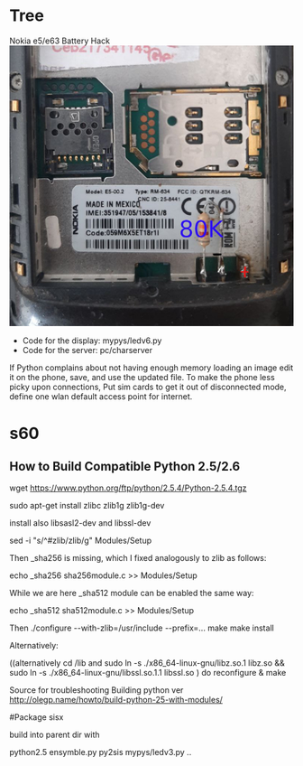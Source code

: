 # Tree
Nokia e5/e63 Battery Hack
<img src="images/batteryHack.jpg">

* Code for the display: mypys/ledv6.py
* Code for the server: pc/charserver


If Python complains about not having enough memory loading an image edit it on the phone, save, and use the updated file.
To make the phone less picky upon connections, Put sim cards to get it out of disconnected mode,
define one wlan default access point for internet.

# s60
## How to Build Compatible Python 2.5/2.6

wget https://www.python.org/ftp/python/2.5.4/Python-2.5.4.tgz

sudo apt-get install zlibc zlib1g zlib1g-dev

install also libsasl2-dev and libssl-dev

sed -i "s/^#zlib/zlib/g" Modules/Setup

Then _sha256 is missing, which I fixed analogously to zlib as follows:

echo _sha256 sha256module.c >> Modules/Setup

While we are here _sha512 module can be enabled the same way:

echo _sha512 sha512module.c >> Modules/Setup

Then 
./configure --with-zlib=/usr/include --prefix=...
make
make install
 
Alternatively:

 ((alternatively cd /lib and sudo ln -s ./x86_64-linux-gnu/libz.so.1 libz.so  && sudo ln -s ./x86_64-linux-gnu/libssl.so.1.1 libssl.so )
 do reconfigure & make

Source for troubleshooting Building python ver http://olegp.name/howto/build-python-25-with-modules/

#Package sisx

build into parent dir with 

python2.5 ensymble.py py2sis mypys/ledv3.py ..


